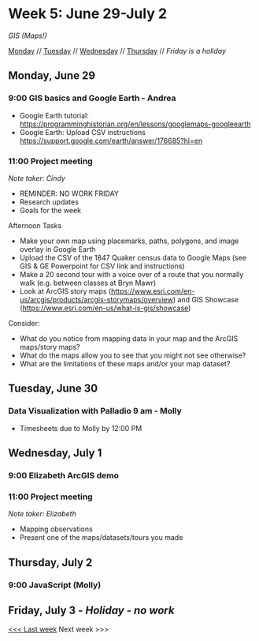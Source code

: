 # Week 5: June 29-July 2

*GIS (Maps!)*

[Monday](#monday-june-29) // [Tuesday](#tuesday-june-30) // [Wednesday](#wednesday-july-1) // [Thursday](#thursday-july-2) // *Friday is a holiday*

## Monday, June 29

### 9:00 GIS basics and Google Earth - Andrea
- Google Earth tutorial: https://programminghistorian.org/en/lessons/googlemaps-googleearth
- Google Earth: Upload CSV instructions https://support.google.com/earth/answer/176685?hl=en

### 11:00 Project meeting
*Note taker: Cindy*
- REMINDER: NO WORK FRIDAY 
- Research updates
- Goals for the week

Afternoon Tasks
- Make your own map using placemarks, paths, polygons, and image overlay in Google Earth
- Upload the CSV of the 1847 Quaker census data to Google Maps (see GIS & GE Powerpoint for CSV link and instructions)
- Make a 20 second tour with a voice over of a route that you normally walk (e.g. between classes at Bryn Mawr)
- Look at ArcGIS story maps (https://www.esri.com/en-us/arcgis/products/arcgis-storymaps/overview) and GIS Showcase (https://www.esri.com/en-us/what-is-gis/showcase)

Consider:
- What do you notice from mapping data in your map and the ArcGIS maps/story maps?
- What do the maps allow you to see that you might not see otherwise?
- What are the limitations of these maps and/or your map dataset?


## Tuesday, June 30

### Data Visualization with Palladio 9 am - Molly

- Timesheets due to Molly by 12:00 PM

## Wednesday, July 1

### 9:00 Elizabeth ArcGIS demo

### 11:00 Project meeting
*Note taker: Elizabeth*
- Mapping observations
- Present one of the maps/datasets/tours you made

## Thursday, July 2

### 9:00 JavaScript (Molly)

## Friday, July 3 - *Holiday - no work*

[<<< Last week](/4-data.md) Next week >>>
